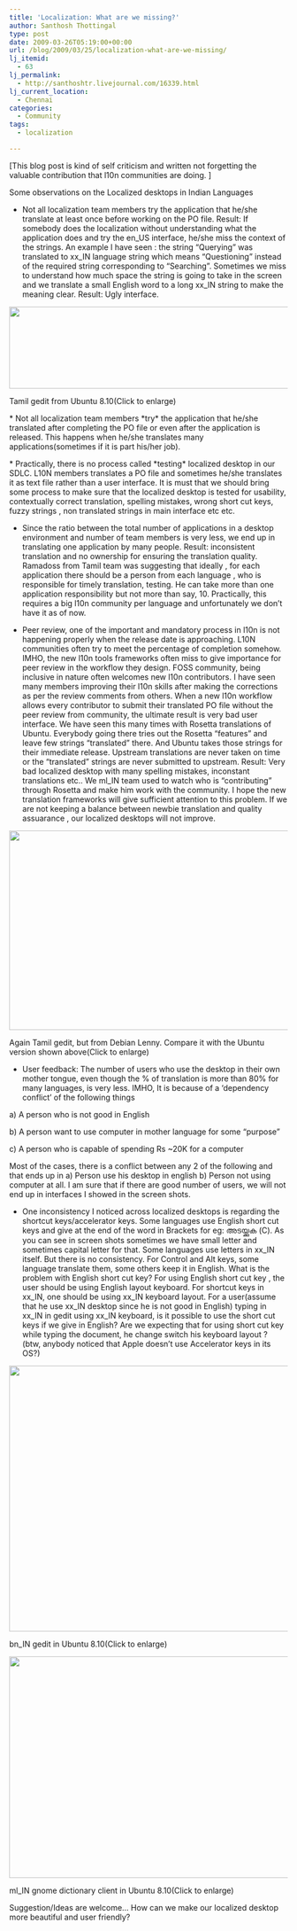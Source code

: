 ```yaml
---
title: 'Localization: What are we missing?'
author: Santhosh Thottingal
type: post
date: 2009-03-26T05:19:00+00:00
url: /blog/2009/03/25/localization-what-are-we-missing/
lj_itemid:
  - 63
lj_permalink:
  - http://santhoshtr.livejournal.com/16339.html
lj_current_location:
  - Chennai
categories:
  - Community
tags:
  - localization

---
```

[This blog post is kind of self criticism and written not forgetting the valuable contribution that l10n communities are doing. ]

Some observations on the Localized desktops in Indian Languages

* Not all localization team members try the application that he/she translate at least once before working on the PO file. Result: If somebody does the localization without understanding what the application does and try the en\_US interface, he/she miss the context of the strings. An example I have seen : the string &#8220;Querying&#8221; was translated to xx\_IN language string which means &#8220;Questioning&#8221; instead of the required string corresponding to &#8220;Searching&#8221;. Sometimes we miss to understand how much space the string is going to take in the screen and we translate a small English word to a long xx_IN string to make the meaning clear. Result: Ugly interface.

[<img src="http://pics.livejournal.com/santhoshtr/pic/00011yfx" width="640" height="148" border='0' />][1]

Tamil gedit from Ubuntu 8.10(Click to enlarge)

\* Not all localization team members \*try* the application that he/she translated after completing the PO file or even after the application is released. This happens when he/she translates many applications(sometimes if it is part his/her job).

\* Practically, there is no process called \*testing* localized desktop in our SDLC. L10N members translates a PO file and sometimes he/she translates it as text file rather than a user interface. It is must that we should bring some process to make sure that the localized desktop is tested for usability, contextually correct translation, spelling mistakes, wrong short cut keys, fuzzy strings , non translated strings in main interface etc etc.

* Since the ratio between the total number of applications in a desktop environment and number of team members is very less, we end up in translating one application by many people. Result: inconsistent translation and no ownership for ensuring the translation quality. Ramadoss from Tamil team was suggesting that ideally , for each application there should be a person from each language , who is responsible for timely translation, testing. He can take more than one application responsibility but not more than say, 10. Practically, this requires a big l10n community per language and unfortunately we don&#8217;t have it as of now.

* Peer review, one of the important and mandatory process in l10n is not happening properly when the release date is approaching. L10N communities often try to meet the percentage of completion somehow. IMHO, the new l10n tools frameworks often miss to give importance for peer review in the workflow they design. FOSS community, being inclusive in nature often welcomes new l10n contributors. I have seen many members improving their l10n skills after making the corrections as per the review comments from others. When a new l10n workflow allows every contributor to submit their translated PO file without the peer review from community, the ultimate result is very bad user interface. We have seen this many times with Rosetta translations of Ubuntu. Everybody going there tries out the Rosetta &#8220;features&#8221; and leave few strings &#8220;translated&#8221; there. And Ubuntu takes those strings for their immediate release. Upstream translations are never taken on time or the &#8220;translated&#8221; strings are never submitted to upstream. Result: Very bad localized desktop with many spelling mistakes, inconstant translations etc.. We ml_IN team used to watch who is &#8220;contributing&#8221; through Rosetta and make him work with the community. I hope the new translation frameworks will give sufficient attention to this problem. If we are not keeping a balance between newbie translation and quality assuarance , our localized desktops will not improve.

[<img src="http://pics.livejournal.com/santhoshtr/pic/000133rg" width="640" height="360" border='0' />][2]

Again Tamil gedit, but from Debian Lenny. Compare it with the Ubuntu version shown above(Click to enlarge)

* User feedback: The number of users who use the desktop in their own mother tongue, even though the % of translation is more than 80% for many languages, is very less. IMHO, It is because of a &#8216;dependency conflict&#8217; of the following things

a) A person who is not good in English

b) A person want to use computer in mother language for some &#8220;purpose&#8221;

c) A person who is capable of spending Rs ~20K for a computer

Most of the cases, there is a conflict between any 2 of the following and that ends up in a) Person use his desktop in english b) Person not using computer at all. I am sure that if there are good number of users, we will not end up in interfaces I showed in the screen shots.

* One inconsistency I noticed across localized desktops is regarding the shortcut keys/accelerator keys. Some languages use English short cut keys and give at the end of the word in Brackets for eg: അടയ്ക്കുക (C). As you can see in screen shots sometimes we have small letter and sometimes capital letter for that. Some languages use letters in xx\_IN itself. But there is no consistency. For Control and Alt keys, some language translate them, some others keep it in English. What is the problem with English short cut key? For using English short cut key , the user should be using English layout keyboard. For shortcut keys in xx\_IN, one should be using xx\_IN keyboard layout. For a user(assume that he use xx\_IN desktop since he is not good in English) typing in xx\_IN in gedit using xx\_IN keyboard, is it possible to use the short cut keys if we give in English? Are we expecting that for using short cut key while typing the document, he change switch his keyboard layout ? (btw, anybody noticed that Apple doesn&#8217;t use Accelerator keys in its OS?)

[<img src="http://pics.livejournal.com/santhoshtr/pic/00010ph2" width="600" height="480" border='0' />][3]

bn_IN gedit in Ubuntu 8.10(Click to enlarge)

[<img src="http://pics.livejournal.com/santhoshtr/pic/00012s8f" width="640" height="400" border='0' />][4]

ml_IN gnome dictionary client in Ubuntu 8.10(Click to enlarge)

Suggestion/Ideas are welcome&#8230; How can we make our localized desktop more beautiful and user friendly?

 [1]: http://pics.livejournal.com/santhoshtr/pic/00011yfx/
 [2]: http://pics.livejournal.com/santhoshtr/pic/000133rg/
 [3]: http://pics.livejournal.com/santhoshtr/pic/00010ph2/
 [4]: http://pics.livejournal.com/santhoshtr/pic/00012s8f/